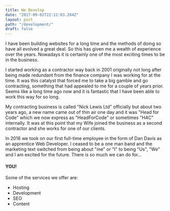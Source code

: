 ```yaml
---
title: We Develop
date: "2017-09-02T22:12:03.284Z"
layout: post
path: "/development/"
draft: false
---
```


I have been building websites for a long time and the methods of doing so have all evolved a great deal. So this has given me a wealth of experience over the years. Nowadays it is certainly one of the most exciting times to be in the business.

I started working as a contractor way back in 2001 originally not long after being made redundant from the finance company I was working for at the time. It was this catalyst that forced me to take a big gamble and go contracting, something that had appealed to me for a couple of years prior. Seems like a long time ago now and it is fantastic that I have been able to work this way for so long.

My contracting business is called "Nick Lewis Ltd" officially but about two years ago, a new name came out of thin air one day and it was "Head for Code" which we now express as "HeadForCode" or sometimes "H4C" internally. It was at this point that my Wife joined the business as a second contractor and she works for one of our clients.

In 2016 we took on our first full-time employee in the form of Dan Davis as an apprentice Web Developer. I ceased to be a one man band and the marketing text switched from being about "me" or "I" to being "Us", "We" and I am excited for the future. There is so much we can do for...

#### YOU!

Some of the services we offer are:

* Hosting
* Development
* SEO
* Content

